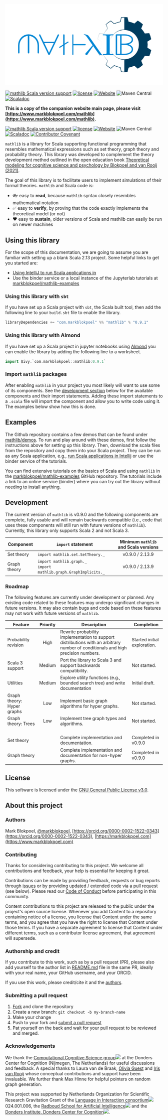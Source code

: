 ![mathlib](docs/mathlib-logo-full.png)

[![mathlib Scala version support](https://index.scala-lang.org/markblokpoel/mathlib/mathlib/latest.svg)](https://index.scala-lang.org/markblokpoel/mathlib/mathlib)
[![license](https://img.shields.io/badge/license-%20GPL--3.0-blue)](https://github.com/markblokpoel/mathlib/blob/master/LICENSE)
[![Website](https://img.shields.io/website?url=https%3A%2F%2Fwww.markblokpoel.com%2Fmathlib)](https://www.markblokpoel.com/mathlib)
![Maven Central](https://img.shields.io/maven-central/v/com.markblokpoel/mathlib_2.13)
[![Scaladoc](https://img.shields.io/maven-central/v/com.markblokpoel/mathlib_2.13?label=scaladoc)](https://markblokpoel.com/mathlib/scaladoc/mathlib/)


**This is a copy of the companion website main page, please visit [https://www.markblokpoel.com/mathlib](https://www.markblokpoel.com/mathlib).**

[![mathlib Scala version support](https://index.scala-lang.org/markblokpoel/mathlib/mathlib/latest.svg)](https://index.scala-lang.org/markblokpoel/mathlib/mathlib)
[![license](https://img.shields.io/badge/license-%20GPL--3.0-blue)](https://github.com/markblokpoel/mathlib/blob/master/LICENSE)
[![Website](https://img.shields.io/website?url=https%3A%2F%2Fwww.markblokpoel.com%2Fmathlib)](https://www.markblokpoel.com/mathlib)
![Maven Central](https://img.shields.io/maven-central/v/com.markblokpoel/mathlib_2.13)
[![Scaladoc](https://img.shields.io/maven-central/v/com.markblokpoel/mathlib_2.13?label=scaladoc)](https://markblokpoel.com/mathlib/scaladoc/mathlib/)
[![Contributor Covenant](https://img.shields.io/badge/Contributor%20Covenant-2.1-4baaaa.svg)](code_of_conduct.md)

```mathlib``` is a library for Scala supporting functional programming that resembles
mathematical expressions such as set theory, graph theory and probability theory.
This library was developed to complement the theory development method outlined
in the open education book [Theoretical modeling for cognitive science and psychology by
Blokpoel and van Rooij (2021)](https://computationalcognitivescience.github.io/lovelace/).

The goal of this library is to facilitate users to implement simulations of their formal theories. ```mathlib``` and
Scala code is:

* 👓 easy to **read**, because ```mathlib``` syntax closely resembles mathematical notation
* ✅ easy to **verify**, by proving that the code exactly implements the theoretical model (or not)
* ❤️ easy to **sustain**, older versions of Scala and mathlib can easily be run on newer machines

## Using this library

For the scope of this documentation, we are going to assume you are familiar with setting up a blank Scala 2.13 project.
Some helpful links to get you started are:

* [Using IntelliJ to run Scala applications in
  ](https://www.jetbrains.com/help/idea/run-debug-and-test-scala.html#run_scala_app)
* Use the binder service or a local instance of the Jupyterlab tutorials
  at [markblokpoel/mathlib-examples](https://github.com/markblokpoel/mathlib-examples)

### Using this library with ```sbt```

If you have set up a Scala project with ```sbt```, the Scala built tool, then add the following line to your
```build.sbt``` file to enable the library.

```scala
libraryDependencies += "com.markblokpoel" %% "mathlib" % "0.9.1"
```

### Using this library with Almond

If you have set up a Scala project in jupyter notebooks using [Almond](https://almond.sh/) you can enable the library by
adding the following line to a worksheet.

```scala
import $ivy.`com.markblokpoel::mathlib:0.9.1`
```

### Import ```mathlib``` packages

After enabling ```mathlib``` in your project you most likely will want to use some of its components. See the
[development section](#development) below for the available components and their import statements. Adding these
import statements to a ```.scala``` file will import the component and allow you to write code using it. The examples
below show how this is done.

## Examples

The Github repository contains a few demos that can be found under
[mathlib/demos](https://github.com/markblokpoel/mathlib/tree/main/src/main/scala/mathlib/demos). To run and play around
with these demos, first follow the instructions above for setting up this library. Then, download the scala files from
the repository and copy them into your Scala project. They can be run as any Scala application,
e.g., [run Scala applications in
Intellij](https://www.jetbrains.com/help/idea/run-debug-and-test-scala.html#run_scala_app) or use the binder service of
the tutorials.

You can find extensive tutorials on the basics of Scala and using ```mathlib``` in the
[markblokpoel/mathlib-examples](https://github.com/markblokpoel/mathlib-examples) GitHub repository. The tutorials
include a link to an online service (binder) where you can try out the library without needing to install anything.

## Development

The current version of ```mathlib``` is v0.9.0 and the following components are complete, fully usable and will remain
backwards compatible (i.e., code that uses these components will still run with future versions of ```mathlib```).
Currently, this library only supports Scala 2 and not Scala 3.

| Component    | ```import``` statement                                                        | Minimum ```mathlib``` and Scala versions |
|--------------|-------------------------------------------------------------------------------|:----------------------------------------:|
| Set theory   | ```import mathlib.set.SetTheory._```                                          |             v0.9.0 / 2.13.9              |
| Graph theory | ```import mathlib.graph._```<br/> ```import mathlib.graph.GraphImplicits._``` |             v0.9.0 / 2.13.9              |

### Roadmap

The following features are currently under development or planned. Any existing code related to these features may
undergo significant changes in future versions. It may also contain bugs and code based on these features may not
work with future versions of ```mathlib```.

| Feature                    | Priority | Description                                                                                                                      | Completion                   |
|----------------------------|:--------:|----------------------------------------------------------------------------------------------------------------------------------|------------------------------|
| Probability revision       |   High   | Rewrite probability implementation to support distributions with an arbitrary number of conditionals and high precision numbers. | Started initial exploration. |
| Scala 3 support            |  Medium  | Port the library to Scala 3 and support backwards compatibility.                                                                 | Not started.                 |
| Utilities                  |  Medium  | Explore utility functions (e.g., bounded search tree) and write documentation                                                    | Initial draft.               |
| Graph theory: Hyper graphs |   Low    | Implement basic graph algorithms for hyper graphs.                                                                               | Not started.                 |
| Graph theory: Trees        |   Low    | Implement tree graph types and algorithms.                                                                                       | Not started.                 |
| &nbsp;                     |  &nbsp;  | &nbsp;                                                                                                                           | &nbsp;                       |
| Set theory                 |          | Complete implementation and documentation.                                                                                       | Completed in v0.9.0          |
| Graph theory               |          | Complete implementation and documentation for non-hyper graphs.                                                                  | Completed in v0.9.0          |

## License

This software is licensed under the [GNU General Public License v3.0](LICENSE).

## About this project

### Authors

Mark Blokpoel,
[@markblokpoel](https://github.com/markblokpoel),
[https://orcid.org/0000-0002-1522-0343](https://orcid.org/0000-0002-1522-0343),
[https://markblokpoel.com](https://www.markblokpoel.com)

### Contributing

Thanks for considering contributing to this project. We welcome all contributions and feedback,
your help is essential for keeping it great.

Contributions can be made by providing feedback, requests or bug reports through 
[issues](https://github.com/markblokpoel/mathlib/issues) or by providing updated / extended code via a pull
request (see below). Please read our [Code of Conduct](code_of_conduct.md) before participating in this community.

Content contributions to this project are released to the public under the project's open source license. Whenever
you add Content to a repository containing notice of a license, you license that Content under the same terms,
and you agree that you have the right to license that Content under those terms. If you have a separate
agreement to license that Content under different terms, such as a contributor license agreement, that
agreement will supersede.

### Authorship and credit

If you contribute to this work, such as by a pull request (PR), please also add yourself to the author list in
[README.md](https://github.com/markblokpoel/mathlib/blob/main/README.md) file in the same PR, ideally with your
real name, your GitHub username, and your ORCID.

If you use this work, please credit/cite it and the [authors](https://markblokpoel.com/mathlib#authors).

### Submitting a pull request

1. [Fork](https://github.com/markblokpoel/mathlib/fork) and clone the repository
2. Create a new branch: `git checkout -b my-branch-name`
3. Make your change
4. Push to your fork and [submit a pull request](https://github.com/markblokpoel/mathlib/compare)
5. Pat yourself on the back and wait for your pull request to be reviewed and merged.

### Acknowledgements

We thank
the [Computational Cognitive Science group<img style="height: 1rem;" src="{{site.baseurl}}/assets/open-in-new-black.png" />](https://www.ru.nl/donders/research/theme-2-perception-action-decision-making/research-groups-theme-2/computational-cognitive-science/)
at the Donders Center for Cognition (Nijmegen, The Netherlands) for
useful discussions and feedback. A special thanks to Laura van de Braak, [Olivia Guest](https://oliviaguest.com/)
and [Iris van Rooij](https://irisvanrooijcogsci.com/) whose conceptual contributions and support have been invaluable.
We further thank Max Hinne for helpful pointers on random graph generation.

This project was supported by Netherlands Organization for Scientific Research Gravitation Grant of the [Language in
Interaction consortium<img style="height: 1rem;" src="{{site.baseurl}}/assets/open-in-new-black.png" />](https://www.languageininteraction.nl/)
024.001.006,
the [Radboud School for Artificial Intelligence<img style="height: 1rem;" src="{{site.baseurl}}/assets/open-in-new-black.png" />](https://www.ru.nl/en/education/bachelors/artificial-intelligence)
and
the [Donders Institute, Donders Center for Cognition<img style="height: 1rem;" src="{{site.baseurl}}/assets/open-in-new-black.png" />](https://www.ru.nl/donders/).
